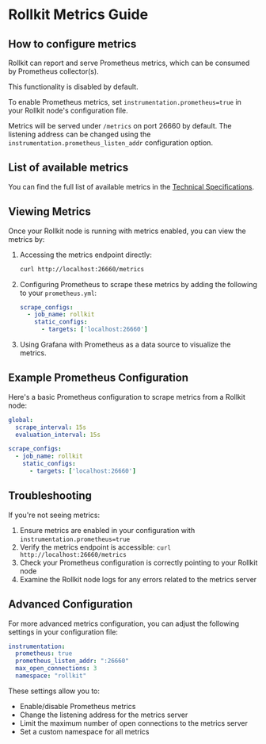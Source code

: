 # Rollkit Metrics Guide

## How to configure metrics

Rollkit can report and serve Prometheus metrics, which can be consumed by Prometheus collector(s).

This functionality is disabled by default.

To enable Prometheus metrics, set `instrumentation.prometheus=true` in your Rollkit node's configuration file.

Metrics will be served under `/metrics` on port 26660 by default. The listening address can be changed using the `instrumentation.prometheus_listen_addr` configuration option.

## List of available metrics

You can find the full list of available metrics in the [Technical Specifications](https://rollkit.github.io/rollkit/specs/block-manager.html#metrics).

## Viewing Metrics

Once your Rollkit node is running with metrics enabled, you can view the metrics by:

1. Accessing the metrics endpoint directly:

   ```bash
   curl http://localhost:26660/metrics
   ```

2. Configuring Prometheus to scrape these metrics by adding the following to your `prometheus.yml`:

   ```yaml
   scrape_configs:
     - job_name: rollkit
       static_configs:
         - targets: ['localhost:26660']
   ```

3. Using Grafana with Prometheus as a data source to visualize the metrics.

## Example Prometheus Configuration

Here's a basic Prometheus configuration to scrape metrics from a Rollkit node:

```yaml
global:
  scrape_interval: 15s
  evaluation_interval: 15s

scrape_configs:
  - job_name: rollkit
    static_configs:
      - targets: ['localhost:26660']
```

## Troubleshooting

If you're not seeing metrics:

1. Ensure metrics are enabled in your configuration with `instrumentation.prometheus=true`
2. Verify the metrics endpoint is accessible: `curl http://localhost:26660/metrics`
3. Check your Prometheus configuration is correctly pointing to your Rollkit node
4. Examine the Rollkit node logs for any errors related to the metrics server

## Advanced Configuration

For more advanced metrics configuration, you can adjust the following settings in your configuration file:

```yaml
instrumentation:
  prometheus: true
  prometheus_listen_addr: ":26660"
  max_open_connections: 3
  namespace: "rollkit"
```

These settings allow you to:

- Enable/disable Prometheus metrics
- Change the listening address for the metrics server
- Limit the maximum number of open connections to the metrics server
- Set a custom namespace for all metrics
